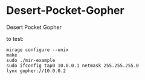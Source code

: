 Desert-Pocket-Gopher
====================

Desert Pocket Gopher


to test:

    mirage configure --unix
    make
    sudo ./mir-example
    sudo ifconfig tap0 10.0.0.1 netmask 255.255.255.0
    lynx gopher://10.0.0.2
